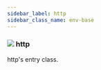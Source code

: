 ```yaml
---
sidebar_label: http
sidebar_class_name: env-base
---
```


### ![](/img/wiki/base.png) http
http's entry class.<br/>

